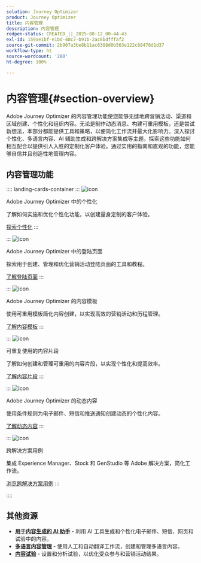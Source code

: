 ```yaml
---
solution: Journey Optimizer
product: Journey Optimizer
title: 内容管理
description: 内容管理
redpen-status: CREATED_||_2025-08-12_00-44-43
exl-id: 159ae1bf-e1bd-48c7-b91b-2ac8bdfffaf2
source-git-commit: 2b907a3be8b11ac6308d0b563e122c88478d1d37
workflow-type: ht
source-wordcount: '280'
ht-degree: 100%

---
```


# 内容管理{#section-overview}

Adobe Journey Optimizer 的内容管理功能使您能够无缝地跨营销活动、渠道和区域创建、个性化和组织内容。无论是制作动态消息、构建可重用模板，还是尝试新想法，本部分都能提供工具和策略，以便简化工作流并最大化影响力。深入探讨个性化、多语言内容、AI 辅助生成和跨解决方案集成等主题，探索这些功能如何相互配合以提供引人入胜的定制化客户体验。通过实用的指南和直观的功能，您能够自信并且创造性地管理内容。

## 内容管理功能

:::: landing-cards-container
:::
![icon](https://cdn.experienceleague.adobe.com/icons/bullseye.svg)

Adobe Journey Optimizer 中的个性化

了解如何实施和优化个性化功能，以创建量身定制的客户体验。

[探索个性化](personalization-landing-page.md)
:::

:::
![icon](https://cdn.experienceleague.adobe.com/icons/circle-play.svg)

Adobe Journey Optimizer 中的登陆页面

探索用于创建、管理和优化营销活动登陆页面的工具和教程。

[了解登陆页面](landing-pages-landing-page.md)
:::

:::
![icon](https://cdn.experienceleague.adobe.com/icons/list-check.svg)

Adobe Journey Optimizer 的内容模板

使用可重用模板简化内容创建，以实现高效的营销活动和历程管理。

[了解内容模板](content-templates-landing-page.md)
:::

:::
![icon](https://cdn.experienceleague.adobe.com/icons/puzzle-piece.svg)

可重复使用的内容片段

了解如何创建和管理可重用的内容片段，以实现个性化和提高效率。

[了解内容片段](fragments-landing-page.md)
:::

:::
![icon](https://cdn.experienceleague.adobe.com/icons/gear.svg)

Adobe Journey Optimizer 的动态内容

使用条件规则为电子邮件、短信和推送通知创建动态的个性化内容。

[了解动态内容](dynamic-landing-page.md)
:::

:::
![icon](https://cdn.experienceleague.adobe.com/icons/puzzle-piece.svg)

跨解决方案用例

集成 Experience Manager、Stock 和 GenStudio 等 Adobe 解决方案，简化工作流。

[浏览跨解决方案用例](combine-landing-page.md)
:::

::::


## 其他资源

- **[用于内容生成的 AI 助手](ai-assistant-landing-page.md)** - 利用 AI 工具生成和个性化电子邮件、短信、网页和试验中的内容。
- **[多语言内容管理](content-multilingual-landing-page.md)** - 使用人工和自动翻译工作流，创建和管理多语言内容。
- **[内容试验](content-experiment-landing-page.md)** - 设置和分析试验，以优化受众参与和营销活动结果。
